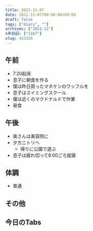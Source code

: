 ```yaml
---
title: 2021-11-07
date: 2021-11-07T00:00:00+09:00
draft: false
tags: ["diary", ""]
archives: ["2021-11"]
n年日記: ["1107"]
slug: 423328
---
```

## 午前
- 7:20起床
- 息子に朝食を作る
- 僕は昨日買ったマネケンのワッフルを
- 息子はスイミングスクール
- 僕は近くのマクドナルドで作業
- 昼食
## 午後
- 奥さんは美容院に
- 夕方ニトリへ
  - 帰りに公園で遊ぶ
- 息子は疲れ切って8:00ごろ就寝
## 体調
- 普通
## その他
## 今日のTabs